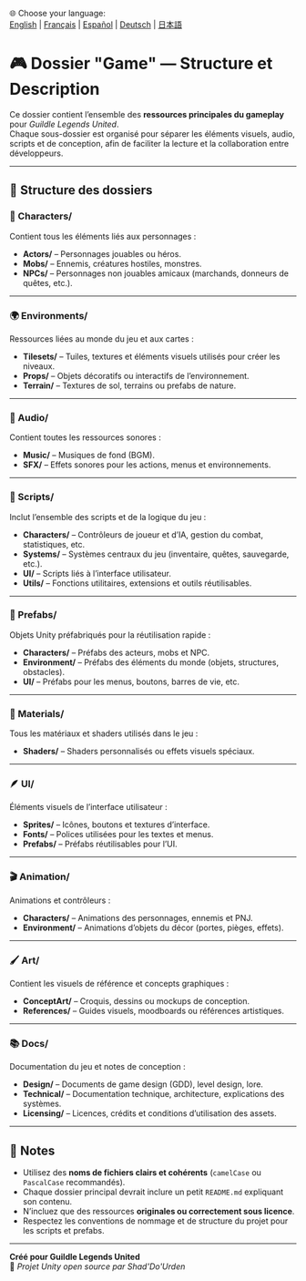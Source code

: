 🌐 Choose your language:  
[English](README.md) | [Français](README.fr.md) | [Español](README.es.md) | [Deutsch](README.de.md) | [日本語](README.jp.md)

# 🎮 Dossier "Game" — Structure et Description

Ce dossier contient l’ensemble des **ressources principales du gameplay** pour *Guildle Legends United*.  
Chaque sous-dossier est organisé pour séparer les éléments visuels, audio, scripts et de conception, afin de faciliter la lecture et la collaboration entre développeurs.

---

## 📁 Structure des dossiers

### 🧍 Characters/
Contient tous les éléments liés aux personnages :
- **Actors/** – Personnages jouables ou héros.
- **Mobs/** – Ennemis, créatures hostiles, monstres.
- **NPCs/** – Personnages non jouables amicaux (marchands, donneurs de quêtes, etc.).

---

### 🌍 Environments/
Ressources liées au monde du jeu et aux cartes :
- **Tilesets/** – Tuiles, textures et éléments visuels utilisés pour créer les niveaux.
- **Props/** – Objets décoratifs ou interactifs de l’environnement.
- **Terrain/** – Textures de sol, terrains ou prefabs de nature.

---

### 🎵 Audio/
Contient toutes les ressources sonores :
- **Music/** – Musiques de fond (BGM).
- **SFX/** – Effets sonores pour les actions, menus et environnements.

---

### 🧠 Scripts/
Inclut l’ensemble des scripts et de la logique du jeu :
- **Characters/** – Contrôleurs de joueur et d’IA, gestion du combat, statistiques, etc.
- **Systems/** – Systèmes centraux du jeu (inventaire, quêtes, sauvegarde, etc.).
- **UI/** – Scripts liés à l’interface utilisateur.
- **Utils/** – Fonctions utilitaires, extensions et outils réutilisables.

---

### 🧱 Prefabs/
Objets Unity préfabriqués pour la réutilisation rapide :
- **Characters/** – Préfabs des acteurs, mobs et NPC.
- **Environment/** – Préfabs des éléments du monde (objets, structures, obstacles).
- **UI/** – Préfabs pour les menus, boutons, barres de vie, etc.

---

### 🎨 Materials/
Tous les matériaux et shaders utilisés dans le jeu :
- **Shaders/** – Shaders personnalisés ou effets visuels spéciaux.

---

### 🪶 UI/
Éléments visuels de l’interface utilisateur :
- **Sprites/** – Icônes, boutons et textures d’interface.
- **Fonts/** – Polices utilisées pour les textes et menus.
- **Prefabs/** – Préfabs réutilisables pour l’UI.

---

### 🎬 Animation/
Animations et contrôleurs :
- **Characters/** – Animations des personnages, ennemis et PNJ.
- **Environment/** – Animations d’objets du décor (portes, pièges, effets).

---

### 🖌️ Art/
Contient les visuels de référence et concepts graphiques :
- **ConceptArt/** – Croquis, dessins ou mockups de conception.
- **References/** – Guides visuels, moodboards ou références artistiques.

---

### 📚 Docs/
Documentation du jeu et notes de conception :
- **Design/** – Documents de game design (GDD), level design, lore.
- **Technical/** – Documentation technique, architecture, explications des systèmes.
- **Licensing/** – Licences, crédits et conditions d’utilisation des assets.

---

## 🧾 Notes

- Utilisez des **noms de fichiers clairs et cohérents** (`camelCase` ou `PascalCase` recommandés).  
- Chaque dossier principal devrait inclure un petit `README.md` expliquant son contenu.  
- N’incluez que des ressources **originales ou correctement sous licence**.  
- Respectez les conventions de nommage et de structure du projet pour les scripts et prefabs.

---

**Créé pour Guildle Legends United**  
🧙 *Projet Unity open source par Shad'Do'Urden*
